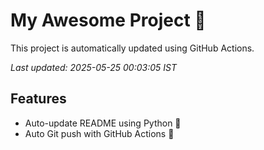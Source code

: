 # My Awesome Project 🚀

This project is automatically updated using GitHub Actions.

_Last updated: 2025-05-25 00:03:05 IST_

## Features
- Auto-update README using Python 🐍
- Auto Git push with GitHub Actions 🤖
